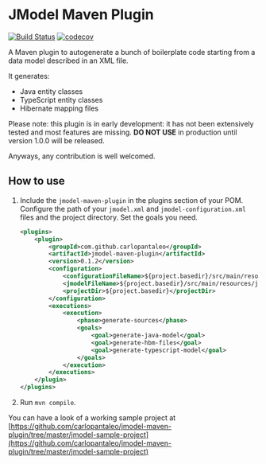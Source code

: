# JModel Maven Plugin

[![Build Status](https://travis-ci.org/carlopantaleo/jmodel-maven-plugin.svg?branch=master)](https://travis-ci.org/carlopantaleo/jmodel-maven-plugin)
[![codecov](https://codecov.io/gh/carlopantaleo/jmodel-maven-plugin/branch/master/graph/badge.svg)](https://codecov.io/gh/carlopantaleo/jmodel-maven-plugin)

A Maven plugin to autogenerate a bunch of boilerplate code starting from a data model described in an XML file.

It generates:
- Java entity classes
- TypeScript entity classes
- Hibernate mapping files

Please note: this plugin is in early development: it has not been extensively tested and most features are missing. 
**DO NOT USE** in production until version 1.0.0 will be released.

Anyways, any contribution is well welcomed.


## How to use

1. Include the `jmodel-maven-plugin` in the plugins section of your POM. Configure the path of your `jmodel.xml` and
`jmodel-configuration.xml` files and the project directory. Set the goals you need.

   ```xml
   <plugins>
       <plugin>
           <groupId>com.github.carlopantaleo</groupId>
           <artifactId>jmodel-maven-plugin</artifactId>
           <version>0.1.2</version>
           <configuration>
               <configurationFileName>${project.basedir}/src/main/resources/jmodel-configuration.xml</configurationFileName>
               <jmodelFileName>${project.basedir}/src/main/resources/jmodel.xml</jmodelFileName>
               <projectDir>${project.basedir}</projectDir>
           </configuration>
           <executions>
               <execution>
                   <phase>generate-sources</phase>
                   <goals>
                       <goal>generate-java-model</goal>
                       <goal>generate-hbm-files</goal>
                       <goal>generate-typescript-model</goal>
                   </goals>
               </execution>
           </executions>
       </plugin>
   </plugins>
   ``` 
2. Run `mvn compile`.
  
You can have a look of a working sample project at [https://github.com/carlopantaleo/jmodel-maven-plugin/tree/master/jmodel-sample-project](https://github.com/carlopantaleo/jmodel-maven-plugin/tree/master/jmodel-sample-project)